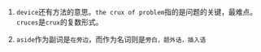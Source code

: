 1. `device`还有方法的意思。`the crux of problem`指的是问题的关键，最难点。  
   `cruces`是`crux`的复数形式。

2. `aside`作为副词是`在旁边`，而作为名词则是`旁白，题外话，插入语`
